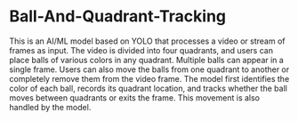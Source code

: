 # Ball-And-Quadrant-Tracking

This is an AI/ML model based on YOLO that processes a video or stream of frames as input. The video is divided into four quadrants, and users can place balls of various colors in any quadrant. Multiple balls can appear in a single frame. Users can also move the balls from one quadrant to another or completely remove them from the video frame. The model first identifies the color of each ball, records its quadrant location, and tracks whether the ball moves between quadrants or exits the frame. This movement is also handled by the model.
